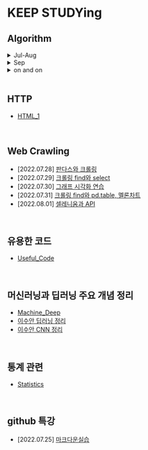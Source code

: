 # KEEP STUDYing

## Algorithm
<details markdown="1">
<summary>Jul-Aug</summary>

- [2022.08.02] [LeetCode](https://github.com/Yedam101/All_About_CS/blob/master/Jul-Aug/0802.md)
- [2022.08.03] [LeetCode](https://github.com/Yedam101/All_About_CS/blob/master/Jul-Aug/0803.md)
- [2022.08.04] [LeetCode](https://github.com/Yedam101/All_About_CS/blob/master/Jul-Aug/0804.md)
- [2022.08.05] [LeetCode](https://github.com/Yedam101/All_About_CS/blob/master/Jul-Aug/0805.md)
- [2022.08.07] [백준](https://github.com/Yedam101/All_About_CS/blob/master/Jul-Aug/0807.md)
- [2022.08.08] [LeetCode](https://github.com/Yedam101/All_About_CS/blob/master/Jul-Aug/0808.md)
- [2022.08.09] [백준](https://github.com/Yedam101/All_About_CS/blob/master/Jul-Aug/0809.md)
- [2022.08.11] [백준](https://github.com/Yedam101/All_About_CS/blob/master/Jul-Aug/0811.md)
- [2022.08.13] [백준](https://github.com/Yedam101/All_About_CS/blob/master/Jul-Aug/0813.md)
- [2022.08.14] [백준](https://github.com/Yedam101/All_About_CS/blob/master/Jul-Aug/0814.md)
- [2022.08.15] [백준](https://github.com/Yedam101/All_About_CS/blob/master/Jul-Aug/0815.md)
- [2022.08.16] [백준](https://github.com/Yedam101/All_About_CS/blob/master/Jul-Aug/0816.md)
- [2022.08.19] [프로그래머스](https://github.com/Yedam101/All_About_CS/blob/master/Jul-Aug/0819.md)
- [2022.08.26] [LeetCode](https://github.com/Yedam101/All_About_CS/blob/master/Jul-Aug/0826.md)
- [2022.08.28] [LeetCode](https://github.com/Yedam101/All_About_CS/blob/master/Jul-Aug/0828.md)

</details>

<details markdown="1">
<summary>Sep</summary>

- [2022.09.10] [백준](https://github.com/Yedam101/All_About_CS/tree/master/Sep-/0910.md)
- [2022.09.11] [백준](https://github.com/Yedam101/All_About_CS/tree/master/Sep-/0911.md)
- [2022.09.12] [백준](https://github.com/Yedam101/All_About_CS/tree/master/Sep-/0912.md)
- [2022.09.13] [백준](https://github.com/Yedam101/All_About_CS/tree/master/Sep-/0913.md)
- [2022.09.14] [백준](https://github.com/Yedam101/All_About_CS/tree/master/Sep-/0914.md)
- [2022.09.17] [프로그래머스](https://github.com/Yedam101/All_About_CS/tree/master/Sep-/0917.md)
- [2022.09.20] [프로그래머스](https://github.com/Yedam101/All_About_CS/tree/master/Sep-/0920.md)

</details>

<details markdown="1">
<summary>on and on</summary>

- [2022.12.26] [프로그래머스](https://github.com/Yedam101/All_About_CS/tree/master/on and on/1226.md)


</details>

<br>

## HTTP
- [HTML_1](https://github.com/Yedam101/web#readme)

<br>

## Web Crawling
- [2022.07.28] [판다스와 크롤링](https://github.com/Yedam101/All_About_CS/blob/master/Jul-Aug/0728.md)
- [2022.07.29] [크롤링 find와 select](https://github.com/Yedam101/All_About_CS/blob/master/Jul-Aug/0729.md) 
- [2022.07.30] [그래프 시각화 연습](https://github.com/Yedam101/All_About_CS/blob/master/Jul-Aug/0730.md)
- [2022.07.31] [크롤링 find와 pd.table, 멜론차트](https://github.com/Yedam101/All_About_CS/blob/master/Jul-Aug/0731.md)
- [2022.08.01] [셀레니움과 API](https://github.com/Yedam101/All_About_CS/blob/master/Jul-Aug/0801.md)

<br>

## 유용한 코드
- [Useful_Code](https://github.com/Yedam101/All_About_CS/blob/master/others/Useful_Code.md)

<br>

## 머신러닝과 딥러닝 주요 개념 정리
- [Machine_Deep](https://github.com/Yedam101/All_About_CS/blob/master/others/Machine_Deep.md)
- [이수안 딥러닝 정리](https://github.com/Yedam101/All_About_CS/blob/master/others/LSA_DeepLearning.ipynb)
- [이수안 CNN 정리](https://github.com/Yedam101/All_About_CS/blob/master/others/Convolution%20Neural%20Networks%2C%20CNN.ipynb)

<br>

## 통계 관련
- [Statistics](https://github.com/Yedam101/All_About_CS/blob/master/others/Statistics.md)

<br>

## github 특강
- [2022.07.25] [마크다운실습](https://github.com/Yedam101/All_About_CS/blob/master/Jul-Aug/TIL_Day_01.md)

